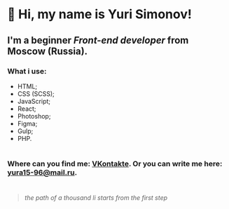 # 👋 Hi, my name is **Yuri Simonov**!
## I'm a beginner *Front-end developer* from Moscow (Russia).
### What i use:
- HTML;
- CSS (SCSS);
- JavaScript;
- React;
- Photoshop;
- Figma;
- Gulp;
- PHP.
#
### Where can you find me: [VKontakte](https://vk.com/yura1596). Or you can write me here: [yura15-96@mail.ru](yura15-96@mail.ru).
#
>*the path of a thousand li starts from the first step*
